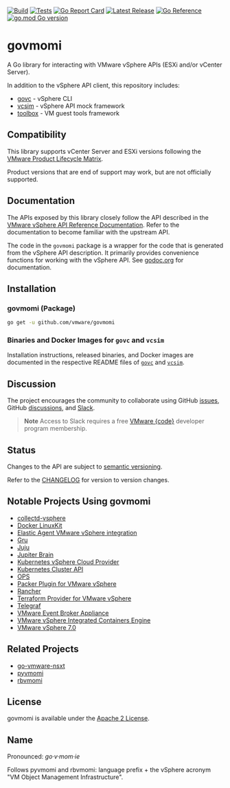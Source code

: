 <!-- markdownlint-disable first-line-h1 no-inline-html -->

[![Build](https://github.com/vmware/govmomi/actions/workflows/govmomi-build.yaml/badge.svg)][ci-build]
[![Tests](https://github.com/vmware/govmomi/actions/workflows/govmomi-go-tests.yaml/badge.svg)][ci-tests]
[![Go Report Card](https://goreportcard.com/badge/github.com/vmware/govmomi)][go-report-card]
[![Latest Release](https://img.shields.io/github/release/vmware/govmomi.svg?logo=github&style=flat-square)][latest-release]
[![Go Reference](https://pkg.go.dev/badge/github.com/vmware/govmomi.svg)][go-reference]
[![go.mod Go version](https://img.shields.io/github/go-mod/go-version/vmware/govmomi)][go-version]

# govmomi

A Go library for interacting with VMware vSphere APIs (ESXi and/or vCenter Server).

In addition to the vSphere API client, this repository includes:

* [govc][govc] - vSphere CLI
* [vcsim][vcsim] - vSphere API mock framework
* [toolbox][toolbox] - VM guest tools framework

## Compatibility

This library supports vCenter Server and ESXi versions following the [VMware Product Lifecycle Matrix][reference-lifecycle].

Product versions that are end of support may work, but are not officially supported.

## Documentation

The APIs exposed by this library closely follow the API described in the [VMware vSphere API Reference Documentation][reference-api]. Refer to the documentation to become familiar with the upstream API.

The code in the `govmomi` package is a wrapper for the code that is generated from the vSphere API description. It primarily provides convenience functions for working with the vSphere API. See [godoc.org][reference-godoc] for documentation.

## Installation

### govmomi (Package)

```bash
go get -u github.com/vmware/govmomi
```

### Binaries and Docker Images for `govc` and `vcsim`

Installation instructions, released binaries, and Docker images are documented in the respective README files of [`govc`][govc] and [`vcsim`][vcsim].

## Discussion

The project encourages the community to collaborate using GitHub [issues][govmomi-github-issues], GitHub [discussions][govmomi-github-discussions], and [Slack][slack-channel].

> **Note**
> Access to Slack requires a free [VMware {code}][slack-join] developer program membership.

## Status

Changes to the API are subject to [semantic versioning][reference-semver].

Refer to the [CHANGELOG][govmomi-changelog] for version to version changes.

## Notable Projects Using govmomi

* [collectd-vsphere][project-travisci-collectd-vsphere]
* [Docker LinuxKit][project-docker-linuxKit]
* [Elastic Agent VMware vSphere integration][project-elastic-agent]
* [Gru][project-gru]
* [Juju][project-juju]
* [Jupiter Brain][project-travisci-jupiter-brain]
* [Kubernetes vSphere Cloud Provider][project-k8s-cloud-provider]
* [Kubernetes Cluster API][project-k8s-cluster-api]
* [OPS][project-nanovms-ops]
* [Packer Plugin for VMware vSphere][project-hashicorp-packer-plugin-vsphere]
* [Rancher][project-rancher]
* [Terraform Provider for VMware vSphere][project-hashicorp-terraform-provider-vsphere]
* [Telegraf][project-influxdata-telegraf]
* [VMware Event Broker Appliance][project-vmware-veba]
* [VMware vSphere Integrated Containers Engine][project-vmware-vic]
* [VMware vSphere 7.0][project-vmware-vsphere]

## Related Projects

* [go-vmware-nsxt][reference-go-vmware-nsxt]
* [pyvmomi][reference-pyvmomi]
* [rbvmomi][reference-rbvmomi]

## License

govmomi is available under the [Apache 2 License][govmomi-license].

## Name

Pronounced: _go·​v·​mom·​ie_

Follows pyvmomi and rbvmomi: language prefix + the vSphere acronym "VM Object Management Infrastructure".

[//]: Links

[ci-build]: https://github.com/vmware/govmomi/actions/workflows/govmomi-build.yaml
[ci-tests]: https://github.com/vmware/govmomi/actions/workflows/govmomi-go-tests.yaml
[latest-release]: https://github.com/vmware/govmomi/releases/latest
[govc]: govc/README.md
[govmomi-github-issues]: https://github.com/vmware/govmomi/issues
[govmomi-github-discussions]: https://github.com/vmware/govmomi/discussions
[govmomi-changelog]: CHANGELOG.md
[govmomi-license]: LICENSE.txt
[go-reference]: https://pkg.go.dev/github.com/vmware/govmomi
[go-report-card]: https://goreportcard.com/report/github.com/vmware/govmomi
[go-version]: https://github.com/vmware/govmomi
[project-docker-linuxKit]: https://github.com/linuxkit/linuxkit/tree/master/src/cmd/linuxkit
[project-elastic-agent]: https://github.com/elastic/integrations/tree/main/packages/vsphere
[project-gru]: https://github.com/dnaeon/gru
[project-hashicorp-packer-plugin-vsphere]: https://github.com/hashicorp/packer-plugin-vsphere
[project-hashicorp-terraform-provider-vsphere]: https://github.com/hashicorp/terraform-provider-vsphere
[project-influxdata-telegraf]: https://github.com/influxdata/telegraf/tree/master/plugins/inputs/vsphere
[project-juju]: https://github.com/juju/juju
[project-k8s-cloud-provider]: https://github.com/kubernetes/cloud-provider-vsphere
[project-k8s-cluster-api]: https://github.com/kubernetes-sigs/cluster-api-provider-vsphere
[project-nanovms-ops]: https://github.com/nanovms/ops
[project-rancher]: https://github.com/rancher/rancher/blob/master/pkg/api/norman/customization/vsphere/listers.go
[project-travisci-collectd-vsphere]: https://github.com/travis-ci/collectd-vsphere
[project-travisci-jupiter-brain]: https://github.com/travis-ci/jupiter-brain
[project-vmware-veba]: https://github.com/vmware-samples/vcenter-event-broker-appliance/tree/development/vmware-event-router
[project-vmware-vic]: https://github.com/vmware/vic
[project-vmware-vsphere]: https://docs.vmware.com/en/VMware-vSphere/7.0/rn/vsphere-esxi-vcenter-server-7-vsphere-with-kubernetes-release-notes.html
[reference-api]: https://developer.vmware.com/apis/968/vsphere
[reference-godoc]: http://godoc.org/github.com/vmware/govmomi
[reference-go-vmware-nsxt]: https://github.com/vmware/go-vmware-nsxt
[reference-lifecycle]: https://lifecycle.vmware.com
[reference-pyvmomi]: https://github.com/vmware/pyvmomi
[reference-rbvmomi]: https://github.com/vmware/rbvmomi
[reference-semver]: http://semver.org
[slack-join]: https://developer.vmware.com/join/
[slack-channel]: https://vmwarecode.slack.com/messages/govmomi
[toolbox]: toolbox/README.md
[vcsim]: vcsim/README.md
